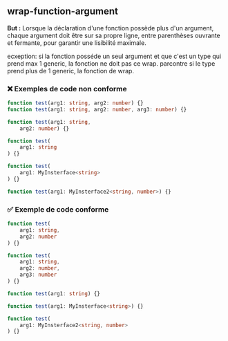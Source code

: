## wrap-function-argument

**But :** Lorsque la déclaration d'une fonction possède plus d'un argument, chaque argument doit être sur sa propre ligne, entre parenthèses ouvrante et fermante, pour garantir une lisibilité maximale.

ecxeption: si la fonction posséde un seul argument et que c'est un type qui prend max 1 generic, la fonction ne doit pas ce wrap. parcontre si le type prend plus de 1 generic, la fonction de wrap.

### ❌ Exemples de code non conforme

```ts
function test(arg1: string, arg2: number) {}
function test(arg1: string, arg2: number, arg3: number) {}
```

```ts
function test(arg1: string,
	arg2: number) {}
```

```ts
function test(
	arg1: string
) {}

function test(
	arg1: MyInsterface<string>
) {}

function test(arg1: MyInsterface2<string, number>) {}
```

### ✅ Exemple de code conforme

```ts
function test(
	arg1: string,
	arg2: number
) {}

function test(
	arg1: string,
	arg2: number,
	arg3: number
) {}
```

```ts
function test(arg1: string) {}

function test(arg1: MyInsterface<string>) {}

function test(
	arg1: MyInsterface2<string, number>
) {}
```